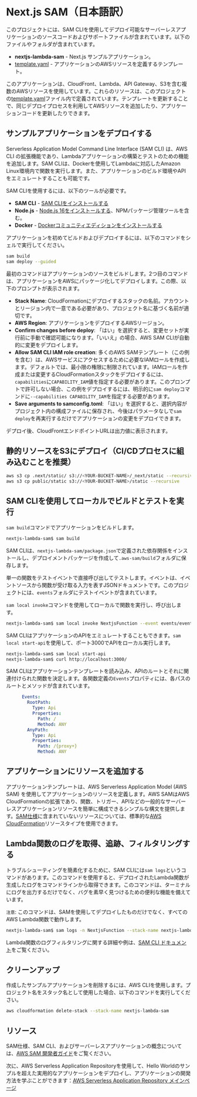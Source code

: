 # Next.js SAM（日本語訳）

このプロジェクトには、SAM CLIを使用してデプロイ可能なサーバーレスアプリケーションのソースコードおよびサポートファイルが含まれています。以下のファイルやフォルダが含まれています。

- **nextjs-lambda-sam** - Next.js サンプルアプリケーション。
- [template.yaml](template.yaml) - アプリケーションのAWSリソースを定義するテンプレート。

このアプリケーションは、CloudFront、Lambda、API Gateway、S3を含む複数のAWSリソースを使用しています。これらのリソースは、このプロジェクトの[template.yaml](template.yaml)ファイル内で定義されています。テンプレートを更新することで、同じデプロイプロセスを利用してAWSリソースを追加したり、アプリケーションコードを更新したりできます。

## サンプルアプリケーションをデプロイする

Serverless Application Model Command Line Interface (SAM CLI) は、AWS CLI の拡張機能であり、Lambdaアプリケーションの構築とテストのための機能を追加します。SAM CLIは、Dockerを使用してLambdaに対応したAmazon Linux環境内で関数を実行します。また、アプリケーションのビルド環境やAPIをエミュレートすることも可能です。

SAM CLIを使用するには、以下のツールが必要です。

- **SAM CLI** - [SAM CLIをインストールする](https://docs.aws.amazon.com/serverless-application-model/latest/developerguide/serverless-sam-cli-install.html)
- **Node.js** - [Node.js 16をインストールする](https://nodejs.org/en/)、NPMパッケージ管理ツールを含む。
- **Docker** - [Dockerコミュニティエディションをインストールする](https://hub.docker.com/search/?type=edition&offering=community)

アプリケーションを初めてビルドおよびデプロイするには、以下のコマンドをシェルで実行してください。

```bash
sam build
sam deploy --guided
```

最初のコマンドはアプリケーションのソースをビルドします。2つ目のコマンドは、アプリケーションをAWSにパッケージ化してデプロイします。この際、以下のプロンプトが表示されます。

- **Stack Name**: CloudFormationにデプロイするスタックの名前。アカウントとリージョン内で一意である必要があり、プロジェクト名に基づく名前が適切です。
- **AWS Region**: アプリケーションをデプロイするAWSリージョン。
- **Confirm changes before deploy**: 「はい」を選択すると、変更セットが実行前に手動で確認可能になります。「いいえ」の場合、AWS SAM CLIが自動的に変更をデプロイします。
- **Allow SAM CLI IAM role creation**: 多くのAWS SAMテンプレート（この例を含む）は、AWSサービスにアクセスするために必要なIAMロールを作成します。デフォルトでは、最小限の権限に制限されています。IAMロールを作成または変更するCloudFormationスタックをデプロイするには、`capabilities`に`CAPABILITY_IAM`値を指定する必要があります。このプロンプトで許可しない場合、この例をデプロイするには、明示的に`sam deploy`コマンドに`--capabilities CAPABILITY_IAM`を指定する必要があります。
- **Save arguments to samconfig.toml**: 「はい」を選択すると、選択内容がプロジェクト内の構成ファイルに保存され、今後はパラメータなしで`sam deploy`を再実行するだけでアプリケーションの変更をデプロイできます。

デプロイ後、CloudFrontエンドポイントURLは出力値に表示されます。

## 静的リソースをS3にデプロイ（CI/CDプロセスに組み込むことを推奨）

```bash
aws s3 cp .next/static/ s3://<YOUR-BUCKET-NAME>/_next/static --recursive
aws s3 cp public/static s3://<YOUR-BUCKET-NAME>/static --recursive
```

## SAM CLIを使用してローカルでビルドとテストを実行

`sam build`コマンドでアプリケーションをビルドします。

```bash
nextjs-lambda-sam$ sam build
```

SAM CLIは、`nextjs-lambda-sam/package.json`で定義された依存関係をインストールし、デプロイメントパッケージを作成して`.aws-sam/build`フォルダに保存します。

単一の関数をテストイベントで直接呼び出してテストします。イベントは、イベントソースから関数が受け取る入力を表すJSONドキュメントです。このプロジェクトには、`events`フォルダにテストイベントが含まれています。

`sam local invoke`コマンドを使用してローカルで関数を実行し、呼び出します。

```bash
nextjs-lambda-sam$ sam local invoke NextjsFunction --event events/event.json
```

SAM CLIはアプリケーションのAPIをエミュレートすることもできます。`sam local start-api`を使用して、ポート3000でAPIをローカル実行します。

```bash
nextjs-lambda-sam$ sam local start-api
nextjs-lambda-sam$ curl http://localhost:3000/
```

SAM CLIはアプリケーションテンプレートを読み込み、APIのルートとそれに関連付けられた関数を決定します。各関数定義の`Events`プロパティには、各パスのルートとメソッドが含まれています。

```yaml
	  Events:
        RootPath:
          Type: Api
          Properties:
            Path: /
            Method: ANY
        AnyPath:
          Type: Api
          Properties:
            Path: /{proxy+}
            Method: ANY
```

## アプリケーションにリソースを追加する

アプリケーションテンプレートは、AWS Serverless Application Model (AWS SAM) を使用してアプリケーションのリソースを定義します。AWS SAMはAWS CloudFormationの拡張であり、関数、トリガー、APIなどの一般的なサーバーレスアプリケーションリソースを簡単に構成できるシンプルな構文を提供します。[SAM仕様](https://github.com/awslabs/serverless-application-model/blob/master/versions/2016-10-31.md)に含まれていないリソースについては、標準的な[AWS CloudFormation](https://docs.aws.amazon.com/AWSCloudFormation/latest/UserGuide/aws-template-resource-type-ref.html)リソースタイプを使用できます。

## Lambda関数のログを取得、追跡、フィルタリングする

トラブルシューティングを簡素化するために、SAM CLIには`sam logs`というコマンドがあります。このコマンドを使用すると、デプロイされたLambda関数が生成したログをコマンドラインから取得できます。このコマンドは、ターミナルにログを出力するだけでなく、バグを素早く見つけるための便利な機能を備えています。

`注意`: このコマンドは、SAMを使用してデプロイしたものだけでなく、すべてのAWS Lambda関数で動作します。

```bash
nextjs-lambda-sam$ sam logs -n NextjsFunction --stack-name nextjs-lambda-sam --tail
```

Lambda関数のログフィルタリングに関する詳細や例は、[SAM CLI ドキュメント](https://docs.aws.amazon.com/serverless-application-model/latest/developerguide/serverless-sam-cli-logging.html)をご覧ください。

## クリーンアップ

作成したサンプルアプリケーションを削除するには、AWS CLIを使用します。プロジェクト名をスタック名として使用した場合、以下のコマンドを実行してください。

```bash
aws cloudformation delete-stack --stack-name nextjs-lambda-sam
```

## リソース

SAM仕様、SAM CLI、およびサーバーレスアプリケーションの概念については、[AWS SAM 開発者ガイド](https://docs.aws.amazon.com/serverless-application-model/latest/developerguide/what-is-sam.html)をご覧ください。

次に、AWS Serverless Application Repositoryを使用して、Hello Worldのサンプルを超えた実用的なアプリケーションをデプロイし、アプリケーションの開発方法を学ぶことができます：[AWS Serverless Application Repository メインページ](https://aws.amazon.com/serverless/serverlessrepo/)